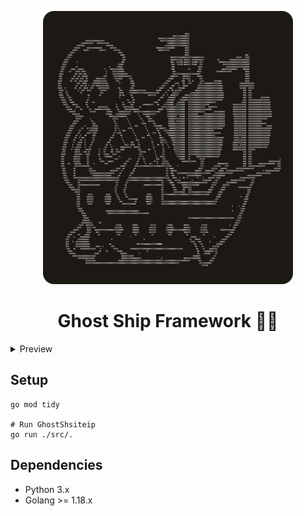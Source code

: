 <p align="center">
    <img src="./docs/logo.png" width="400">
    <h1 align="center">Ghost Ship Framework 🏴‍☠️</h1>
</p>

<details>
    <summary>Preview</summary>
    <img src="./docs/demo.png" width="600">
</details>

## Setup

```
go mod tidy

# Run GhostShsiteip
go run ./src/.
```

## Dependencies

- Python 3.x
- Golang >= 1.18.x
